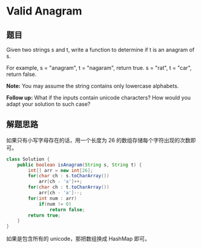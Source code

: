 # Valid Anagram

## 题目

Given two strings s and t, write a function to determine if t is an anagram of s.

For example,
s = "anagram", t = "nagaram", return true.
s = "rat", t = "car", return false.

**Note:**
You may assume the string contains only lowercase alphabets.

**Follow up:**
What if the inputs contain unicode characters? How would you adapt your solution to such case?

## 解题思路

如果只有小写字母存在的话，用一个长度为 26 的数组存储每个字符出现的次数即可。

```java
class Solution {
    public boolean isAnagram(String s, String t) {
        int[] arr = new int[26];
        for(char ch : s.toCharArray())
            arr[ch - 'a']++;
        for(char ch : t.toCharArray())
            arr[ch - 'a']--;
        for(int num : arr)
            if(num != 0)
                return false;
        return true;
    }
}
```

如果是包含所有的 unicode，那把数组换成 HashMap 即可。